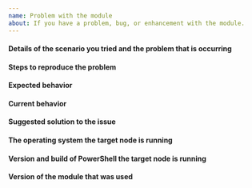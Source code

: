 ```yaml
---
name: Problem with the module
about: If you have a problem, bug, or enhancement with the module.
---
```

<!--
    Your feedback and support is greatly appreciated, thanks for contributing!

    Please provide information regarding your issue under each header below.
    Write N/A under any headers that do not apply to your issue, or if the
    information is not available.

    NOTE! Sensitive information should be obfuscated.

    PLEASE KEEP THE HEADERS.

    You may remove this comment block, and the other comment blocks,
    but please keep the headers.
-->

#### Details of the scenario you tried and the problem that is occurring

#### Steps to reproduce the problem

#### Expected behavior

#### Current behavior

#### Suggested solution to the issue

#### The operating system the target node is running

#### Version and build of PowerShell the target node is running

<!--
    To help with this information, please run this command:
    $PSVersionTable
-->

#### Version of the module that was used

<!--
    To help with this information, please run this command:
    Get-Module -Name 'SSLLabsScanPS' -ListAvailable | ft Name,Version,Path
-->

